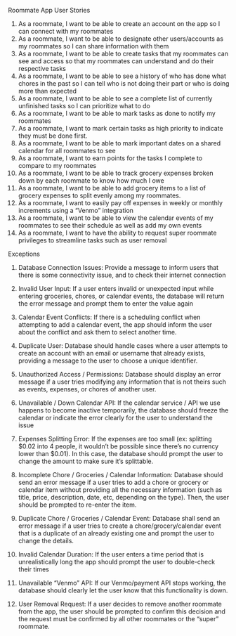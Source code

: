 Roommate App User Stories

1. As a roommate, I want to be able to create an account on the app so I can connect with my roommates
2. As a roommate, I want to be able to designate other users/accounts as my roommates so I can share information with them
3. As a roommate, I want to be able to create tasks that my roommates can see and access so that my roommates can understand and do their respective tasks
4. As a roommate, I want to be able to see a history of who has done what chores in the past so I can tell who is not doing their part or who is doing more than expected
5. As a roommate, I want to be able to see a complete list of currently unfinished tasks so I can prioritize what to do
6. As a roommate, I want to be able to mark tasks as done to notify my roommates
7. As a roommate, I want to mark certain tasks as high priority to indicate they must be done first.
8. As a roommate, I want to be able to mark important dates on a shared calendar for all roommates to see
9. As a roommate, I want to earn points for the tasks I complete to compare to my roommates
10. As a roommate, I want to be able to track grocery expenses broken down by each roommate to know how much I owe
11. As a roommate, I want to be able to add grocery items to a list of grocery expenses to split evenly among my roommates. 
12. As a roommate, I want to easily pay off expenses in weekly or monthly increments using a “Venmo” integration
13. As a roommate, I want to be able to view the calendar events of my roommates to see their schedule as well as add my own events
14. As a roommate, I want to have the ability to request super roommate privileges to streamline tasks such as user removal


Exceptions

1. Database Connection Issues:
Provide a message to inform users that there is some connectivity issue, and to check their internet connection

2. Invalid User Input:
If a user enters invalid or unexpected input while entering groceries, chores, or calendar events, the database will return the error message and prompt them to enter the value again

3. Calendar Event Conflicts:
 If there is a scheduling conflict when attempting to add a calendar event, the app should inform the user about the conflict and ask them to select another time.
 
4. Duplicate User:
Database should handle cases where a user attempts to create an account with an email or username that already exists, providing a message to the user to choose a unique identifier.

6. Unauthorized Access / Permissions:
Database should display an error message if a user tries modifying any information that is not theirs such as events, expenses, or chores of another user.

7. Unavailable / Down Calendar API:
If the calendar service / API we use happens to become inactive temporarily, the database should freeze the calendar or indicate the error clearly for the user to understand the issue

8. Expenses Splitting Error:
If the expenses are too small (ex: splitting $0.02 into 4 people, it wouldn’t be possible since there’s no currency lower than $0.01). In this case, the database should prompt the user to change the amount to make sure it’s splittable.

9. Incomplete Chore / Groceries / Calendar Information:
Database should send an error message if a user tries to add a chore or grocery or calendar item without providing all the necessary information (such as title, price, description, date, etc, depending on the type). Then, the user should be prompted to re-enter the item.

10. Duplicate Chore / Groceries / Calendar Event:
Database shall send an error message if a user tries to create a chore/grocery/calendar event that is a duplicate of an already existing one and prompt the user to change the details.

11. Invalid Calendar Duration:
If the user enters a time period that is unrealistically long the app should prompt the user to double-check their times

12. Unavailable “Venmo” API:
If our Venmo/payment API stops working, the database should clearly let the user know that this functionality is down. 

13. User Removal Request:
If a user decides to remove another roommate from the app, the user should be prompted to confirm this decision and the request must be confirmed by all other roommates or the “super” roommate. 
